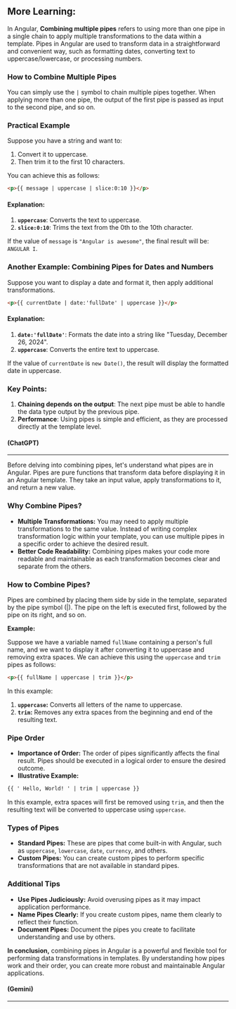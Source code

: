 ## More Learning:

In Angular, **Combining multiple pipes** refers to using more than one pipe in a single chain to apply multiple transformations to the data within a template. Pipes in Angular are used to transform data in a straightforward and convenient way, such as formatting dates, converting text to uppercase/lowercase, or processing numbers.

### How to Combine Multiple Pipes

You can simply use the `|` symbol to chain multiple pipes together. When applying more than one pipe, the output of the first pipe is passed as input to the second pipe, and so on.

### Practical Example

Suppose you have a string and want to:

1. Convert it to uppercase.
2. Then trim it to the first 10 characters.

You can achieve this as follows:

```html
<p>{{ message | uppercase | slice:0:10 }}</p>
```

#### Explanation:

1. **`uppercase`**: Converts the text to uppercase.
2. **`slice:0:10`**: Trims the text from the 0th to the 10th character.

If the value of `message` is `"Angular is awesome"`, the final result will be:  
`ANGULAR I`.

### Another Example: Combining Pipes for Dates and Numbers

Suppose you want to display a date and format it, then apply additional transformations.

```html
<p>{{ currentDate | date:'fullDate' | uppercase }}</p>
```

#### Explanation:

1. **`date:'fullDate'`**: Formats the date into a string like "Tuesday, December 26, 2024".
2. **`uppercase`**: Converts the entire text to uppercase.

If the value of `currentDate` is `new Date()`, the result will display the formatted date in uppercase.

### Key Points:

1. **Chaining depends on the output**: The next pipe must be able to handle the data type output by the previous pipe.
2. **Performance**: Using pipes is simple and efficient, as they are processed directly at the template level.

#### (ChatGPT)

---

Before delving into combining pipes, let's understand what pipes are in Angular. Pipes are pure functions that transform data before displaying it in an Angular template. They take an input value, apply transformations to it, and return a new value.

### Why Combine Pipes?

- **Multiple Transformations:** You may need to apply multiple transformations to the same value. Instead of writing complex transformation logic within your template, you can use multiple pipes in a specific order to achieve the desired result.
- **Better Code Readability:** Combining pipes makes your code more readable and maintainable as each transformation becomes clear and separate from the others.

### How to Combine Pipes?

Pipes are combined by placing them side by side in the template, separated by the pipe symbol (|). The pipe on the left is executed first, followed by the pipe on its right, and so on.

**Example:**

Suppose we have a variable named `fullName` containing a person's full name, and we want to display it after converting it to uppercase and removing extra spaces. We can achieve this using the `uppercase` and `trim` pipes as follows:

```html
<p>{{ fullName | uppercase | trim }}</p>
```

In this example:

1. **`uppercase`:** Converts all letters of the name to uppercase.
2. **`trim`:** Removes any extra spaces from the beginning and end of the resulting text.

### Pipe Order

- **Importance of Order:** The order of pipes significantly affects the final result. Pipes should be executed in a logical order to ensure the desired outcome.
- **Illustrative Example:**

```html
{{ ' Hello, World! ' | trim | uppercase }}
```

In this example, extra spaces will first be removed using `trim`, and then the resulting text will be converted to uppercase using `uppercase`.

### Types of Pipes

- **Standard Pipes:** These are pipes that come built-in with Angular, such as `uppercase`, `lowercase`, `date`, `currency`, and others.
- **Custom Pipes:** You can create custom pipes to perform specific transformations that are not available in standard pipes.

### Additional Tips

- **Use Pipes Judiciously:** Avoid overusing pipes as it may impact application performance.
- **Name Pipes Clearly:** If you create custom pipes, name them clearly to reflect their function.
- **Document Pipes:** Document the pipes you create to facilitate understanding and use by others.

**In conclusion,** combining pipes in Angular is a powerful and flexible tool for performing data transformations in templates. By understanding how pipes work and their order, you can create more robust and maintainable Angular applications.

#### (Gemini)

---
